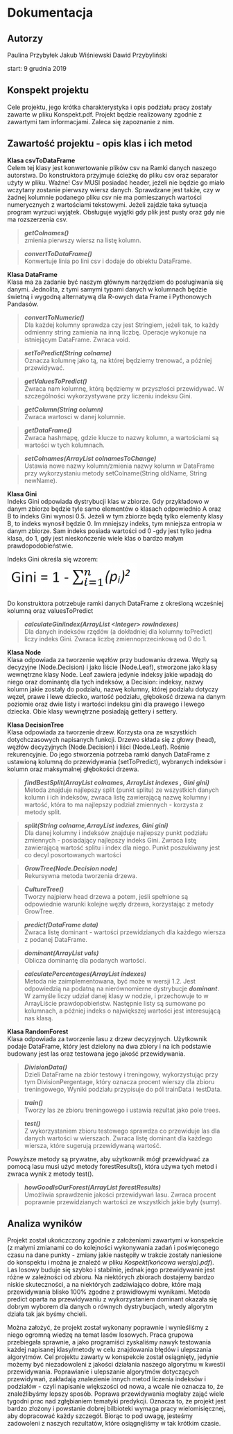 # Dokumentacja 

## Autorzy
Paulina Przybyłek
Jakub Wiśniewski
Dawid Przybyliński

start: 9 grudnia 2019

## Konspekt projektu

Cele projektu, jego krótka charakterystyka i opis podziału pracy zostały zawarte w pliku Konspekt.pdf. Projekt będzie realizowany zgodnie z zawartymi tam informacjami. Zaleca się zapoznanie z nim.

## Zawartość projektu - opis klas i ich metod

**Klasa csvToDataFrame**    
  Celem tej klasy jest konwertowanie plików csv na Ramki danych naszego autorstwa. 
Do konstruktora przyjmuje ścieżkę do pliku csv oraz separator użyty w pliku. 
Ważne! Csv MUSI posiadać header, jeżeli nie będzie go miało wczytany zostanie pierwszy wiersz danych.
Sprawdzane jest także, czy w żadnej kolumnie podanego pliku csv nie ma pomieszanych wartości numerycznych z wartościami
tekstowymi. Jeżeli zajdzie taka sytuacja program wyrzuci wyjątek.
Obsługuje wyjątki gdy plik jest pusty oraz gdy nie ma rozszerzenia csv.
  
>  ***getColnames()***   
>    zmienia pierwszy wiersz na listę kolumn.
    
>  ***convertToDataFrame()***   
>    Konwertuje linia po lini csv i dodaje do obiektu DataFrame. 

**Klasa DataFrame**   
  Klasa ma za zadanie być naszym głównym narzędziem do posługiwania się danymi. Jednolita, z tymi samymi typami danych w kolumnach będzie świetną i wygodną alternatywą dla R-owych data Frame i Pythonowych Pandasów. 
  
>   ***convertToNumeric()***   
>      Dla każdej kolumny sprawdza czy jest Stringiem, jeżeli tak, to każdy odmienny string zamienia na inną liczbę. Operacje wykonuje na istniejącym DataFrame. Zwraca void. 

>   ***setToPredict(String colname)***  
>      Oznacza kolumnę jako tą, na której będziemy trenować, a później przewidywać.

>   ***getValuesToPredict()***    
>      Zwraca nam kolumnę, którą będziemy w przyszłości przewidywać. W szczególności wykorzystywane przy liczeniu indeksu Gini.

>   ***getColumn(String column)***          
>     Zwraca wartosci w danej kolumnie.

>   ***getDataFrame()***         
>     Zwraca hashmapę, gdzie klucze to nazwy kolumn, a wartościami są wartości w tych kolumnach.

>   ***setColnames(ArrayList<String> colnamesToChange)***         
>     Ustawia nowe nazwy kolumn/zmienia nazwy kolumn w DataFrame przy wykorzystaniu metody setColname(String oldName, String newName).


**Klasa Gini**  
  Indeks Gini odpowiada dystrybucji klas w zbiorze. Gdy przykładowo w danym zbiorze będzie tyle samo elementów o klasach odpowiednio A oraz B to indeks Gini wynosi 0.5. Jeżeli w tym zbiorze będą tylko elementy klasy B, to indeks wynosił będzie 0. Im mniejszy indeks, tym mniejsza entropia w danym zbiorze. Sam indeks posiada wartości od 0 -gdy jest tylko jedna klasa, do 1, gdy jest nieskończenie wiele klas o bardzo małym prawdopodobieństwie.

Indeks Gini określa się wzorem:
![](Giniform-300x68.png)

Do konstruktora potrzebuje ramki danych DataFrame z określoną wcześniej kolumną oraz valuesToPredict

>    ***calculateGiniIndex(ArrayList <Integer\> rowIndexes)***  
>       Dla danych indeksów rzędów (a dokładniej dla kolumny toPredict) liczy indeks Gini. Zwraca liczbę zmiennoprzecinkową od 0 do 1.


**Klasa Node**    
  Klasa odpowiada za tworzenie węzłów przy budowaniu drzewa. Węzły są decyzyjne (Node.Decision) i jako liście (Node.Leaf), stworzone jako klasy wewnętrzne klasy Node. Leaf zawiera jedynie indeksy jakie wpadają do niego oraz dominantę dla tych indeksów, a Decision: indeksy, nazwy kolumn jakie zostały do podziału, nazwę kolumny, której podziału dotyczy węzeł, prawe i lewe dziecko, wartość podziału, głębokość drzewa na danym poziomie oraz dwie listy i wartości indeksu gini dla prawego i lewego dziecka. Obie klasy wewnętrzne posiadają gettery i settery.
  
**Klasa DecisionTree**   
  Klasa odpowiada za tworzenie drzew. Korzysta ona ze wszystkich dotychczasowych napisanych funkcji. Drzewo składa się z głowy (head), węzłów decyzyjnych (Node.Decision) i liści (Node.Leaf). Rośnie rekurencyjnie. Do jego stworzenia potrzeba ramki danych DataFrame z ustawioną kolumną do przewidywania (setToPredict), wybranych indeksów i kolumn oraz maksymalnej głębokości drzewa. 

>    ***findBestSplit(ArrayList<String> colnames, ArrayList<Integer> indexes , Gini gini)***    
>     Metoda znajduje najlepszy split (punkt splitu) ze wszystkich danych kolumn i ich indeksów, zwraca listę zawierającą nazwę kolumny i wartość, która to ma najlepszy podział zmiennych - korzysta z metody split.

>   ***split(String colname,ArrayList<Integer> indexes, Gini gini)***     
>     Dla danej kolumny i indeksów znajduje najlepszy punkt podziału zmiennych - posiadający najlepszy indeks Gini. Zwraca listę zawierającą wartość splitu i index dla niego. Punkt poszukiwany jest co decyl posortowanych wartości

>   ***GrowTree(Node.Decision node)***    
>     Rekursywna metoda tworzenia drzewa.

>   ***CultureTree()***     
>     Tworzy najpierw head drzewa a potem, jeśli spełnione są odpowiednie warunki kolejne węzły drzewa, korzystając z metody GrowTree.

>   ***predict(DataFrame data)***      
>     Zwraca listę dominant - wartości przewidzianych dla każdego wiersza z podanej DataFrame.

>   ***dominant(ArrayList<Integer> vals)***      
>     Oblicza dominantę dla podanych wartości.

>   ***calculatePercentages(ArrayList<Integer> indexes)***      
>     Metoda nie zaimplementowana, być może w wersji 1.2. Jest odpowiedzią na podatną na nierównomierne dystrybucje ***dominant***. W zamyśle liczy udział danej klasy w nodzie, i przechowuje to w ArrayLiście prawdopobieństw. Następnie listy są sumowane po kolumnach, a później indeks o największej wartości jest interesującą nas klasą. 

**Klasa RandomForest**            
  Klasa odpowiada za tworzenie lasu z drzew decyzyjnych. Użytkownik podaje DataFrame, który jest dzielony na dwa zbiory i na ich podstawie budowany jest las oraz testowana jego jakość przewidywania.

>   ***DivisionData()***          
>     Dzieli DataFrame na zbiór testowy i treningowy, wykorzystując przy tym DivisionPergentage, który oznacza procent wierszy dla zbioru treningowego, Wyniki podziału przypisuje do pól trainData i testData.

>   ***train()***        
>     Tworzy las ze zbioru treningowego i ustawia rezultat jako pole trees.

>   ***test()***      
>     Z wykorzystaniem zbioru testowego sprawdza co przewiduje las dla danych wartości w wierszach. Zwraca listę dominant dla każdego wiersza, które sugerują przewidywaną wartość. 

  Powyższe metody są prywatne, aby użytkownik mógł przewidywać za pomocą lasu musi użyć metody forestResults(), która używa tych metod i zwraca wynik z metody test().

>   ***howGoodIsOurForest(ArrayList<Integer> forestResults)***       
>     Umożliwia sprawdzenie jakości przewidywań lasu. Zwraca procent poprawnie przewidzianych wartości ze wszystkich jakie były (sumy).

## Analiza wyników

  Projekt został ukończczony zgodnie z założeniami zawartymi w konspekcie (z małymi zmianami co do kolejności wykonywania zadań i poświęconego czasu na dane punkty - zmiany jakie następiły w trakcie zostały naniesione do konspektu i można je znaleźć w pliku *Kospekt(końcowa wersja).pdf*). Las losowy buduje się szybko i stabilnie, jednak jego przewidywanie jest różne w zależności od zbioru. Na niektórych zbiorach dostajemy bardzo niskie skuteczności, a na niektórych zadziwiająco dobre, które mają przewidywania blisko 100% zgodne z prawidłowymi wynikami. Metoda predict oparta na przewidywaniu z wykorzystaniem dominant okazała się dobrym wyborem dla danych o równych dystrybucjach, wtedy algorytm działa tak jak byśmy chcieli.

  Można założyć, że projekt został wykonany poprawnie i wynieśliśmy z niego ogromną wiedzę na temat lasów losowych. Praca grupowa przebiegała sprawnie, a jako programiści zyskaliśmy nawyk testowania każdej napisanej klasy/metody w celu znajdowania błędów i ulepszania algorytmów. Cel projektu zawarty w konspekcie został osiągnięty, jedynie możemy być niezadowoleni z jakości działania naszego algorytmu w kwestii przewidywania. Poprawianie i ulepszanie algorytmów dotyczących przewidywań, zakładają znalezienie innych metod liczenia indeksów i podziałów - czyli napisanie większości od nowa, a wcale nie oznacza to, że znaleźlibyśmy lepszy sposób. Poprawa przewidywania mogłaby zająć wiele tygodni prac nad zgłębianiem tematyki predykcji. Oznacza to, że projekt jest bardzo złożony i powstanie dobrej bilbioteki wymaga pracy wielomisięcznej, aby dopracować każdy szczegół. Biorąc to pod uwagę, jesteśmy zadowoleni z naszych rezultatów, które osiągnęliśmy w tak krótkim czasie. 
  
